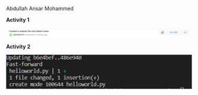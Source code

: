 Abdullah Ansar Mohammed

**Activity 1**

![](images/Activity1.png)

**Activity 2**

![](images/Activity2.png)
